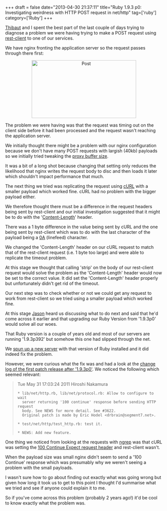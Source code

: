 +++
draft = false
date="2013-04-30 21:37:11"
title="Ruby 1.9.3 p0: Investigating weirdness with HTTP POST request in net/http"
tag=['ruby']
category=['Ruby']
+++

<p><a href="https://twitter.com/the_T_bot">Thibaut</a> and I spent the best part of the last couple of days trying to diagnose a problem we were having trying to make a POST request using <a href="https://www.ruby-toolbox.com/projects/rest-client">rest-client</a> to one of our services.</p>


<p>We have nginx fronting the application server so the request passes through there first:</p>


<div align="center">

<img src="{{<siteurl>}}/uploads/2013/04/post.png" alt="Post" title="post.png" border="0" width="335" height="185" /></div>

<p>The problem we were having was that the request was timing out on the client side before it had been processed and the request wasn't reaching the application server.</p>


<p>We initially thought there might be a problem with our nginx configuration because we don't have many POST requests with largish (40kb) payloads so we initially tried tweaking the <a href="http://wiki.nginx.org/HttpProxyModule#proxy_buffer_size">proxy buffer size</a>.</p>


<p>It was a bit of a long shot because changing that setting only reduces the likelihood that nginx writes the request body to disc and then loads it later which shouldn't impact performance that much.</p>


<p>The next thing we tried was replicating the request using <a href="http://curl.haxx.se/">cURL</a> with a smaller payload which worked fine. cURL had no problem with the bigger payload either.</p>


<p>We therefore thought there must be a difference in the request headers being sent by rest-client and our initial investigation suggested that it might be to do with the '<a href="http://stackoverflow.com/questions/2773396/whats-the-content-length-field-in-http-header">Content-Length</a>' header.</p>


<p>There was a 1 byte difference in the value being sent by cURL and the one being sent by rest-client which was to do with the last character of the payload being a <a href="http://homepage.smc.edu/morgan_david/CS41/lineterminators.htm">0A</a> (linefeed) character.</p>


<p>We changed the 'Content-Length' header on our cURL request to match that of the rest-client request (i.e. 1 byte too large) and were able to replicate the timeout problem.</p>
 

<p>At this stage we thought that calling 'strip' on the body of our rest-client request would solve the problem as the 'Content-Length' header would now be set to the correct value. It did set the 'Content-Length' header properly but unfortunately didn't get rid of the timeout.</p>


<p>Our next step was to check whether or not we could get any request to work from rest-client so we tried using a smaller payload which worked fine.</p>


<p>At this stage <a href="https://twitter.com/jasonneylon">Jason</a> heard us discussing what to do next and said that he'd come across it earlier and that upgrading our Ruby Version from '1.9.3p0' would solve all our woes.</p>


<p>That Ruby version is a couple of years old and most of our servers are running '1.9.3p392' but somehow this one had slipped through the net.</p>


<p>We <a href="http://www.markhneedham.com/blog/2013/04/27/treat-servers-as-cattle-spin-them-up-tear-them-down/">spun up a new server</a> with that version of Ruby installed and it did indeed fix the problem.</p>


<p>However, we were curious what the fix was and had a look at the <a href="http://svn.ruby-lang.org/repos/ruby/tags/v1_9_3_125/ChangeLog">change log of the first patch release after '1.9.3p0'</a>. We noticed the following which seemed relevant:</p>


<blockquote>
Tue May 31 17:03:24 2011  Hiroshi Nakamura  <nahi@ruby-lang.org>

	* lib/net/http.rb, lib/net/protocol.rb: Allow to configure to wait
	  server returning '100 continue' response before sending HTTP request
	  body. See NEWS for more detail. See #3622.
	  Original patch is made by Eric Hodel <drbrain@segment7.net>.

	* test/net/http/test_http.rb: test it.

	* NEWS: Add new feature.
</blockquote>

<p>One thing we noticed from looking at the requests with <a href="http://vccv.posterous.com/use-ngrep-to-inspect-http-headers">ngrep</a> was that cURL was setting the <a href="http://www.w3.org/Protocols/rfc2616/rfc2616-sec8.html#sec8.2.3">100 Continue Expect request header</a> and rest-client wasn't.</p>


<p>When the payload size was small nginx didn't seem to send a '100 Continue' response which was presumably why we weren't seeing a problem with the small payloads.</p>


<p>I wasn't sure how to go about finding out exactly what was going wrong but given how long it took us to get to this point I thought I'd summarise what we tried and see if anyone could explain it to me.</p>


<p>So if you've come across this problem (probably 2 years ago!) it'd be cool to know exactly what the problem was.</p>

